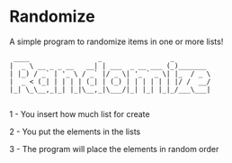 # Randomize

A simple program to randomize items in one or more lists!

```
 ____                 _                 _         
|  _ \ __ _ _ __   __| | ___  _ __ ___ (_)_______ 
| |_) / _` | '_ \ / _` |/ _ \| '_ ` _ \| |_  / _ \
|  _ < (_| | | | | (_| | (_) | | | | | | |/ /  __/
|_| \_\__,_|_| |_|\__,_|\___/|_| |_| |_|_/___\___|
                                                  
```


1 - You insert how much list for create


2 - You put the elements in the lists


3 - The program will place the elements in random order 
